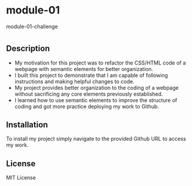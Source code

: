 # module-01
module-01-challenge

# <module-01>

## Description

- My motivation for this project was to refactor the CSS/HTML code of a webpage with semantic elements for better organization.
- I built this project to demonstrate that I am capable of following instructions and making helpful changes to code.
- My project provides better organization to the coding of a webpage without sacrificing any core elements previously established.
- I learned how to use semantic elements to improve the structure of coding and got more practice deploying my work to Github.

## Installation

To install my project simply navigate to the provided Github URL to access my work.

## License

MIT License